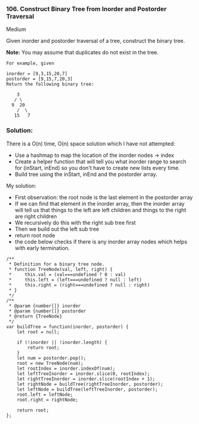 ### 106. Construct Binary Tree from Inorder and Postorder Traversal
Medium

Given inorder and postorder traversal of a tree, construct the binary tree.

**Note:**
You may assume that duplicates do not exist in the tree.
```
For example, given

inorder = [9,3,15,20,7]
postorder = [9,15,7,20,3]
Return the following binary tree:

    3
   / \
  9  20
    /  \
   15   7
```

### Solution:
There is a O(n) time, O(n) space solution which I have not attempted:
- Use a hashmap to map the location of the inorder nodes -> index
- Create a helper function that will tell you what inorder range to search for (inStart, inEnd) so you don't have to create new lists every time.
- Build tree using the inStart, inEnd and the postorder array.

My solution:
- First observation: the root node is the last element in the postorder array
- If we can find that element in the inorder array, then the inorder array will tell us that things to the left are left children and things to the right are right children
- We recursively do this with the right sub tree first
- Then we build out the left sub tree
- return root node
- the code below checks if there is any inorder array nodes which helps with early termination.

```
/**
 * Definition for a binary tree node.
 * function TreeNode(val, left, right) {
 *     this.val = (val===undefined ? 0 : val)
 *     this.left = (left===undefined ? null : left)
 *     this.right = (right===undefined ? null : right)
 * }
 */
/**
 * @param {number[]} inorder
 * @param {number[]} postorder
 * @return {TreeNode}
 */
var buildTree = function(inorder, postorder) {
    let root = null;
    
    if (!inorder || !inorder.length) {
        return root;
    }
    let num = postorder.pop();
    root = new TreeNode(num);
    let rootIndex = inorder.indexOf(num);
    let leftTreeInorder = inorder.slice(0, rootIndex);
    let rightTreeInorder = inorder.slice(rootIndex + 1);
    let rightNode = buildTree(rightTreeInorder, postorder);
    let leftNode = buildTree(leftTreeInorder, postorder);
    root.left = leftNode;
    root.right = rightNode;
    
    return root;
};
```
